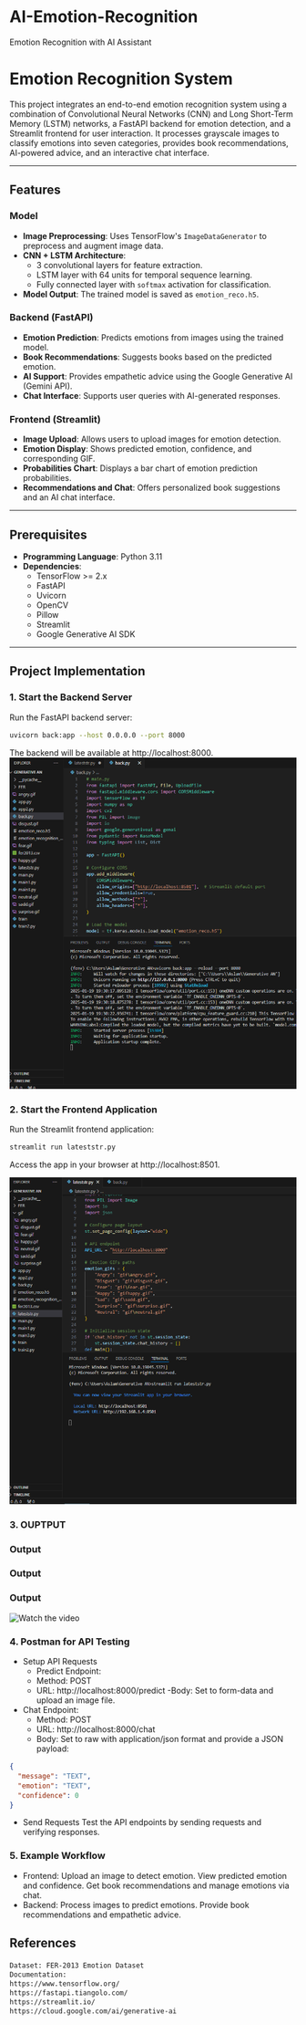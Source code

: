 # AI-Emotion-Recognition
Emotion Recognition with AI Assistant
# Emotion Recognition System

This project integrates an end-to-end emotion recognition system using a combination of Convolutional Neural Networks (CNN) and Long Short-Term Memory (LSTM) networks, a FastAPI backend for emotion detection, and a Streamlit frontend for user interaction. It processes grayscale images to classify emotions into seven categories, provides book recommendations, AI-powered advice, and an interactive chat interface.

---

## Features
### Model
- **Image Preprocessing**: Uses TensorFlow's `ImageDataGenerator` to preprocess and augment image data.
- **CNN + LSTM Architecture**:
  - 3 convolutional layers for feature extraction.
  - LSTM layer with 64 units for temporal sequence learning.
  - Fully connected layer with `softmax` activation for classification.
- **Model Output**: The trained model is saved as `emotion_reco.h5`.

### Backend (FastAPI)
- **Emotion Prediction**: Predicts emotions from images using the trained model.
- **Book Recommendations**: Suggests books based on the predicted emotion.
- **AI Support**: Provides empathetic advice using the Google Generative AI (Gemini API).
- **Chat Interface**: Supports user queries with AI-generated responses.

### Frontend (Streamlit)
- **Image Upload**: Allows users to upload images for emotion detection.
- **Emotion Display**: Shows predicted emotion, confidence, and corresponding GIF.
- **Probabilities Chart**: Displays a bar chart of emotion prediction probabilities.
- **Recommendations and Chat**: Offers personalized book suggestions and an AI chat interface.

---

## Prerequisites
- **Programming Language**: Python 3.11
- **Dependencies**:
  - TensorFlow >= 2.x
  - FastAPI
  - Uvicorn
  - OpenCV
  - Pillow
  - Streamlit
  - Google Generative AI SDK

---

## Project Implementation
### 1. Start the Backend Server
Run the FastAPI backend server:

```bash
uvicorn back:app --host 0.0.0.0 --port 8000
```
The backend will be available at http://localhost:8000.
![Alt Text](Results/backcon.png)

### 2. Start the Frontend Application
Run the Streamlit frontend application:

```bash
streamlit run lateststr.py
```
Access the app in your browser at http://localhost:8501.

![Alt Text](Results/strrun.png)

### 3. OUPTPUT

### Output
### Output

### Output

![Watch the video](Results/Untitledvideo-MadewithClipchamp1-ezgif.com-video-to-gif-converter.gif)




### 4. Postman for API Testing
- Setup API Requests
  - Predict Endpoint:
  - Method: POST
  - URL: http://localhost:8000/predict
  -Body: Set to form-data and upload an image file.
- Chat Endpoint:
  - Method: POST
  - URL: http://localhost:8000/chat
  - Body: Set to raw with application/json format and provide a JSON payload:
```json
{
  "message": "TEXT",
  "emotion": "TEXT",
  "confidence": 0
}
```
- Send Requests
  Test the API endpoints by sending requests and verifying responses.

### 5. Example Workflow
- Frontend:
  Upload an image to detect emotion.
  View predicted emotion and confidence.
  Get book recommendations and manage emotions via chat.
- Backend:
  Process images to predict emotions.
  Provide book recommendations and empathetic advice.

## References
    Dataset: FER-2013 Emotion Dataset
    Documentation:
    https://www.tensorflow.org/
    https://fastapi.tiangolo.com/
    https://streamlit.io/
    https://cloud.google.com/ai/generative-ai 



